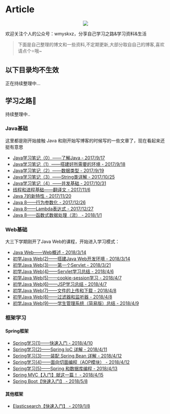 # Article

<div align="center">
<img src="https://upload-images.jianshu.io/upload_images/7896890-8c240b858a9ec650.png?imageMogr2/auto-orient/strip%7CimageView2/2/w/1240"/>
</div>

欢迎关注个人的公众号：wmyskxz，分享自己学习之路&amp;学习资料&amp;生活

> 下面是自己整理的博文和一些资料,不定期更新,大部分取自自己的博客,喜欢请点个⭐哦~

## 以下目录均不生效

正在持续整理中...

## 学习之路📙

持续整理中..

### Java基础

这里都是刚开始接触 Java 和刚开始写博客的时候写的一些文章了，现在看起来还挺有意思

* [Java学习笔记（0）——了解Java - 2017/9/17](https://github.com/wmyskxz/Java-Learning-Path/blob/master/Java基础/Java学习笔记（0）——了解Java.md)
* [Java学习笔记（1）——搭建好所需要的环境 - 2017/9/18](https://github.com/wmyskxz/Java-Learning-Path/blob/master/Java基础/Java学习笔记（1）——搭建好所需要的环境.md)
* [Java学习笔记（2）——数据类型 - 2017/9/19](https://github.com/wmyskxz/Java-Learning-Path/blob/master/Java基础/Java学习笔记（2）——数据类型.md)
* [Java学习笔记（3）——String类详解 - 2017/10/25](https://github.com/wmyskxz/Java-Learning-Path/blob/master/Java基础/Java学习笔记（3）——String类详解.md)
* [Java学习笔记（4）——并发基础 - 2017/10/31](https://github.com/wmyskxz/Java-Learning-Path/blob/master/Java基础/Java学习笔记（4）——并发基础.md)
* [线程和进程基础——翻译文 - 2017/11/6](https://github.com/wmyskxz/Java-Learning-Path/blob/master/Java基础/线程和进程基础——翻译文.md)
* [Java 7的新特性 - 2017/11/20](https://github.com/wmyskxz/Java-Learning-Path/blob/master/Java基础/Java7的新特性.md)
* [Java 8——行为参数化 - 2017/12/26](https://github.com/wmyskxz/Java-Learning-Path/blob/master/Java基础/Java8——行为参数化.md)
* [Java 8——Lambda表达式 - 2017/12/27](https://github.com/wmyskxz/Java-Learning-Path/blob/master/Java基础/Java8——Lambda表达式.md)
* [Java 8——函数式数据处理（流） - 2018/1/1](https://github.com/wmyskxz/Java-Learning-Path/blob/master/Java基础/Java8——函数式数据处理（流）.md)


### Web基础

大三下学期刚开了Java Web的课程，开始进入学习模式：

* [Java Web——Web概述 - 2018/3/14](https://github.com/wmyskxz/Java-Learning-Path/blob/master/Web基础/JavaWeb——Web概述.md)
* [初学Java Web(2)——搭建Java Web开发环境 - 2018/3/14](https://github.com/wmyskxz/Java-Learning-Path/blob/master/Web基础/初学JavaWeb（2）——搭建JavaWeb开发环境.md)
* [初学Java Web(3)——第一个Servlet - 2018/3/21](https://github.com/wmyskxz/Java-Learning-Path/blob/master/Web基础/初学JavaWeb(3)——第一个Servlet.md)
* [初学Java Web(4)——Servlet学习总结 - 2018/4/6](https://github.com/wmyskxz/Java-Learning-Path/blob/master/Web基础/初学JavaWeb(4)——Servlet学习总结.md)
* [初学Java Web(5)——cookie-session学习 - 2018/4/7](https://github.com/wmyskxz/Java-Learning-Path/blob/master/Web基础/初学JavaWeb(5)——cookie-session学习.md)
* [初学Java Web(6)——JSP学习总结 - 2018/4/7](https://github.com/wmyskxz/Java-Learning-Path/blob/master/Web基础/初学JavaWeb(6)——JSP学习总结.md)
* [初学Java Web(7)——文件的上传和下载 - 2018/4/8](https://github.com/wmyskxz/Java-Learning-Path/blob/master/Web基础/初学JavaWeb(7)——文件的上传和下载.md)
* [初学Java Web(8)——过滤器和监听器 - 2018/4/8](https://github.com/wmyskxz/Java-Learning-Path/blob/master/Web基础/初学JavaWeb(8)——过滤器和监听器.md)
* [初学Java Web(9)——学生管理系统（简易版）总结 - 2018/4/9](https://github.com/wmyskxz/Java-Learning-Path/blob/master/Web基础/初学JavaWeb(9)——学生管理系统（简易版）总结.md)


### 框架学习

#### Spring框架

* [Spring学习(1)——快速入门 - 2018/4/10](https://github.com/wmyskxz/Java-Learning-Path/blob/master/框架学习/Spring框架/Spring学习(1)——快速入门.md)
* [Spring学习(2)——Spring IoC 详解 - 2018/4/11](https://github.com/wmyskxz/Java-Learning-Path/blob/master/框架学习/Spring框架/Spring(2)——SpringIoC详解.md)
* [Spring学习(3)——装配 Spring Bean 详解 - 2018/4/12](https://github.com/wmyskxz/Java-Learning-Path/blob/master/框架学习/Spring框架/Spring(3)——装配SpringBean详解.md)
* [Spring学习(4)——面向切面编程（AOP模块） - 2018/4/12](https://github.com/wmyskxz/Java-Learning-Path/blob/master/框架学习/Spring框架/Spring(4)——面向切面编程（AOP模块）.md)
* [Spring学习(5)——Spring 和数据库编程 - 2018/4/13](https://github.com/wmyskxz/Java-Learning-Path/blob/master/框架学习/Spring框架/Spring(5)——Spring和数据库编程.md)
* [Spring MVC【入门】就这一篇！ - 2018/4/15](https://github.com/wmyskxz/Java-Learning-Path/blob/master/框架学习/Spring框架/SpringMVC【入门】就这一篇！.md)
* [Spring Boot【快速入门】 - 2018/5/8](https://github.com/wmyskxz/Java-Learning-Path/blob/master/框架学习/Spring框架/SpringBoot【快速入门】.md)


#### 其他框架

* [Elasticsearch【快速入门】 - 2019/1/8](https://www.jianshu.com/p/1df1529aaca7)
